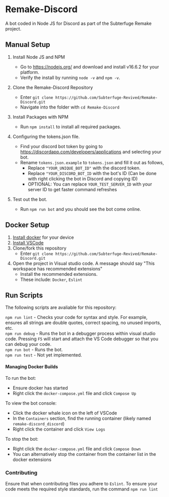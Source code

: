 # Remake-Discord
A bot coded in Node JS for Discord as part of the Subterfuge Remake project.  

## Manual Setup
1. Install Node JS and NPM
   - Go to https://nodejs.org/ and download and install v16.6.2 for your platform.  
   - Verify the install by running `node -v` and `npm -v`.  
2. Clone the Remake-Discord Repository
   - Enter `git clone https://github.com/Subterfuge-Revived/Remake-Discord.git`
   - Navigate into the folder with `cd Remake-Discord`
3. Install Packages with NPM
   - Run `npm install` to install all required packages.  
4. Configuring the tokens.json file.  
   - Find your discord bot token by going to https://discordapp.com/developers/applications and selecting your bot.  
   - Rename `tokens.json.example` to `tokens.json` and fill it out as follows, 
	 	- Replace `"YOUR_UNIQUE_BOT_ID"` with the discord token.
   		- Replace `"YOUR_DISCORD_BOT_ID` with the bot's ID (Can be done with right clicking the bot in Discord and copying ID)
		- OPTIONAL: You can replace `YOUR_TEST_SERVER_ID` with your server ID to get faster command refreshes

5. Test out the bot.
    - Run `npm run bot` and you should see the bot come online.

## Docker Setup
1. [Install docker](https://docs.docker.com/get-docker/) for your device
2. [Install VSCode](https://code.visualstudio.com/)
3. Clone/fork this repository
   - Enter `git clone https://github.com/Subterfuge-Revived/Remake-Discord.git`
4. Open the project in Visual studio code. A message should say "This workspace has recommended extensions"
   - Install the recommended extensions.
   - These include: `Docker`, `Eslint`

## Run Scripts

The following scripts are avaliable for this repository:

`npm run lint` - Checks your code for syntax and style. For example, ensures all strings are double quotes, correct spacing, no unused imports, etc.<br/>
`npm run debug` - Runs the bot in a debugger process within visual studio code. Pressing `F5` will start and attach the VS Code debugger so that you can debug your code.<br/>
`npm run bot` - Runs the bot.<br/>
`npm run test` - Not yet implemented.<br/>

#### Managing Docker Builds

To run the bot:
- Ensure docker has started
- Right click the `docker-compose.yml` file and click `Compose Up`

To view the bot console:
- Click the docker whale icon on the left of VSCode
- In the `Containers` section, find the running container (likely named `remake-discord_discord`)
- Right click the container and click `View Logs`

To stop the bot:
- Right click the `docker-compose.yml` file and click `Compose Down`
- You can alternatively stop the container from the container list in the docker extensions

### Contributing

Ensure that when contributing files you adhere to `Eslint`.
To ensure your code meets the required style standards, run the command `npm run lint`
